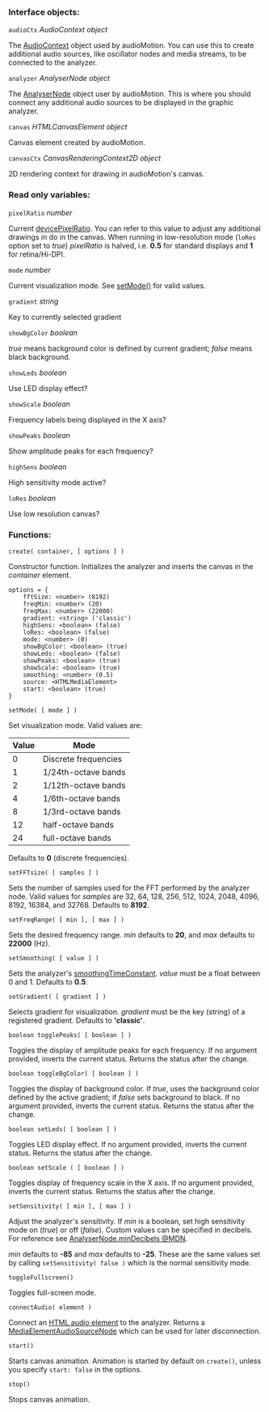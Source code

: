 ### Interface objects:

`audioCtx` *AudioContext object*

The [AudioContext](https://developer.mozilla.org/en-US/docs/Web/API/AudioContext) object used by audioMotion. You can use this to create additional audio sources, like oscillator nodes and media streams, to be connected to the analyzer.

`analyzer` *AnalyserNode object*

The [AnalyserNode](https://developer.mozilla.org/en-US/docs/Web/API/AnalyserNode) object user by audioMotion. This is where you should connect any additional audio sources to be displayed in the graphic analyzer.

`canvas` *HTMLCanvasElement object*

Canvas element created by audioMotion.

`canvasCtx` *CanvasRenderingContext2D object*

2D rendering context for drawing in audioMotion's canvas.

### Read only variables:

`pixelRatio` *number*

Current [devicePixelRatio](https://developer.mozilla.org/en-US/docs/Web/API/Window/devicePixelRatio). You can refer to this value to adjust any additional drawings in do in the canvas. When running in low-resolution mode (`loRes` option set to *true*) *pixelRatio* is halved, i.e. **0.5** for standard displays and **1** for retina/Hi-DPI.

`mode` *number*

Current visualization mode. See [setMode()](#set-mode) for valid values.

`gradient` *string*

Key to currently selected gradient

`showBgColor` *boolean*

*true* means background color is defined by current gradient; *false* means black background.

`showLeds` *boolean*

Use LED display effect?

`showScale` *boolean*

Frequency labels being displayed in the X axis?

`showPeaks` *boolean*

Show amplitude peaks for each frequency?

`highSens` *boolean*

High sensitivity mode active?

`loRes` *boolean*

Use low resolution canvas?


### Functions:

`create( container, [ options ] )`

Constructor function. Initializes the analyzer and inserts the canvas in the *container* element.

```
options = {
	fftSize: <number> (8192)
	freqMin: <number> (20)
	freqMax: <number> (22000)
	gradient: <string> ('classic')
	highSens: <boolean> (false)
	loRes: <boolean> (false)
	mode: <number> (0)
	showBgColor: <boolean> (true)
	showLeds: <boolean> (false)
	showPeaks: <boolean> (true)
	showScale: <boolean> (true)
	smoothing: <number> (0.5)
	source: <HTMLMediaElement>
	start: <boolean> (true)
}
```

<a name="set-mode"></a>`setMode( [ mode ] )`

Set visualization mode. Valid values are:

| Value | Mode |
|-------|------|
| 0 | Discrete frequencies |
| 1 | 1/24th-octave bands |
| 2 | 1/12th-octave bands |
| 4 | 1/6th-octave bands |
| 8 | 1/3rd-octave bands |
| 12 | half-octave bands |
| 24 | full-octave bands |

Defaults to **0** (discrete frequencies).

`setFFTsize( [ samples ] )`

Sets the number of samples used for the FFT performed by the analyzer node.
Valid values for *samples* are 32, 64, 128, 256, 512, 1024, 2048, 4096, 8192, 16384, and 32768. Defaults to **8192**.

`setFreqRange( [ min ], [ max ] )`

Sets the desired frequency range. *min* defaults to **20**, and *max* defaults to **22000** (Hz).

`setSmoothing( [ value ] )`

Sets the analyzer's [smoothingTimeConstant](https://developer.mozilla.org/en-US/docs/Web/API/AnalyserNode/smoothingTimeConstant). *value* must be a float between 0 and 1. Defaults to **0.5**.

`setGradient( [ gradient ] )`

Selects gradient for visualization. *gradient* must be the key (string) of a registered gradient. Defaults to **'classic'**.

`boolean togglePeaks( [ boolean ] )`

Toggles the display of amplitude peaks for each frequency. If no argument provided, inverts the current status. Returns the status after the change.

`boolean toggleBgColor( [ boolean ] )`

Toggles the display of background color. If *true*, uses the background color defined by the active gradient; if *false* sets background to black. If no argument provided, inverts the current status. Returns the status after the change.

`boolean setLeds( [ boolean ] )`

Toggles LED display effect. If no argument provided, inverts the current status. Returns the status after the change.

`boolean setScale ( [ boolean ] )`

Toggles display of frequency scale in the X axis. If no argument provided, inverts the current status. Returns the status after the change.

`setSensitivity( [ min ], [ max ] )`

Adjust the analyzer's sensitivity. If *min* is a boolean, set high sensitivity mode on (*true*) or off (*false*).
Custom values can be specified in decibels. For reference see [AnalyserNode.minDecibels @MDN](https://developer.mozilla.org/en-US/docs/Web/API/AnalyserNode/minDecibels).

*min* defaults to **-85** and *max* defaults to **-25**. These are the same values set by calling `setSensitivity( false )` which is the normal sensitivity mode.

`toggleFullscreen()`

Toggles full-screen mode.

`connectAudio( element )`

Connect an [HTML audio element](https://developer.mozilla.org/en-US/docs/Web/API/HTMLAudioElement) to the analyzer.
Returns a [MediaElementAudioSourceNode](https://developer.mozilla.org/en-US/docs/Web/API/MediaElementAudioSourceNode) which can be used for later disconnection.

`start()`

Starts canvas animation. Animation is started by default on `create()`, unless you specify `start: false` in the options.

`stop()`

Stops canvas animation.
